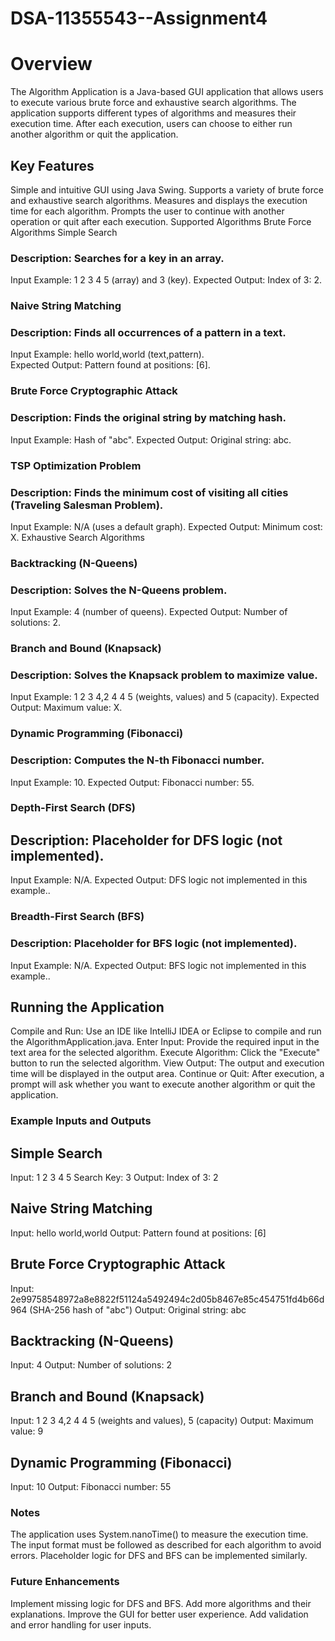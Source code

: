 ﻿# DSA-11355543--Assignment4
# Overview

The Algorithm Application is a Java-based GUI application that allows users to execute various brute force and exhaustive search algorithms. The application supports different types of algorithms and measures their execution time. After each execution, users can choose to either run another algorithm or quit the application.

## Key Features

Simple and intuitive GUI using Java Swing.
Supports a variety of brute force and exhaustive search algorithms.
Measures and displays the execution time for each algorithm.
Prompts the user to continue with another operation or quit after each execution.
Supported Algorithms
Brute Force Algorithms
Simple Search

### Description: Searches for a key in an array.
Input Example: 1 2 3 4 5 (array) and 3 (key).
Expected Output: Index of 3: 2.
### Naive String Matching

### Description: Finds all occurrences of a pattern in a text.
Input Example: hello world,world (text,pattern).      
Expected Output: Pattern found at positions: [6].
### Brute Force Cryptographic Attack

### Description: Finds the original string by matching hash.
Input Example: Hash of "abc".
Expected Output: Original string: abc.
### TSP Optimization Problem

### Description: Finds the minimum cost of visiting all cities (Traveling Salesman Problem).
Input Example: N/A (uses a default graph).
Expected Output: Minimum cost: X.
Exhaustive Search Algorithms
### Backtracking (N-Queens)

### Description: Solves the N-Queens problem.
Input Example: 4 (number of queens).
Expected Output: Number of solutions: 2.
### Branch and Bound (Knapsack)

### Description: Solves the Knapsack problem to maximize value.
Input Example: 1 2 3 4,2 4 4 5 (weights, values) and 5 (capacity).
Expected Output: Maximum value: X.
### Dynamic Programming (Fibonacci)

### Description: Computes the N-th Fibonacci number.
Input Example: 10.
Expected Output: Fibonacci number: 55.
### Depth-First Search (DFS)

## Description: Placeholder for DFS logic (not implemented).
Input Example: N/A.
Expected Output: DFS logic not implemented in this example..
### Breadth-First Search (BFS)

### Description: Placeholder for BFS logic (not implemented).
Input Example: N/A.
Expected Output: BFS logic not implemented in this example..

## Running the Application
Compile and Run: Use an IDE like IntelliJ IDEA or Eclipse to compile and run the AlgorithmApplication.java.
Enter Input: Provide the required input in the text area for the selected algorithm.
Execute Algorithm: Click the "Execute" button to run the selected algorithm.
View Output: The output and execution time will be displayed in the output area.
Continue or Quit: After execution, a prompt will ask whether you want to execute another algorithm or quit the application.

### Example Inputs and Outputs

## Simple Search
Input: 1 2 3 4 5
Search Key: 3
Output: Index of 3: 2

## Naive String Matching
Input: hello world,world
Output: Pattern found at positions: [6]

## Brute Force Cryptographic Attack
Input: 2e99758548972a8e8822f51124a5492494c2d05b8467e85c454751fd4b66d964 (SHA-256 hash of "abc")
Output: Original string: abc

## Backtracking (N-Queens)
Input: 4
Output: Number of solutions: 2

## Branch and Bound (Knapsack)
Input: 1 2 3 4,2 4 4 5 (weights and values), 5 (capacity)
Output: Maximum value: 9

## Dynamic Programming (Fibonacci)
Input: 10
Output: Fibonacci number: 55

### Notes
The application uses System.nanoTime() to measure the execution time.
The input format must be followed as described for each algorithm to avoid errors.
Placeholder logic for DFS and BFS can be implemented similarly.

### Future Enhancements
Implement missing logic for DFS and BFS.
Add more algorithms and their explanations.
Improve the GUI for better user experience.
Add validation and error handling for user inputs.
